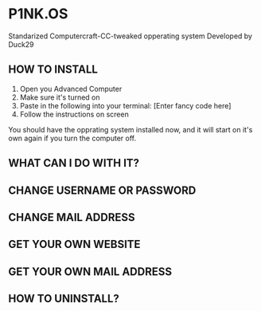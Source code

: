 # P1NK.OS
Standarized Computercraft-CC-tweaked opperating system
Developed by Duck29

## HOW TO INSTALL
1. Open you Advanced Computer
2. Make sure it's turned on
3. Paste in the following into your terminal:  [Enter fancy code here]
5. Follow the instructions on screen

You should have the opprating system installed now, and it will start on it's own again if you turn the computer off.

## WHAT CAN I DO WITH IT?

## CHANGE USERNAME OR PASSWORD

## CHANGE MAIL ADDRESS

## GET YOUR OWN WEBSITE

## GET YOUR OWN MAIL ADDRESS

## HOW TO UNINSTALL?
